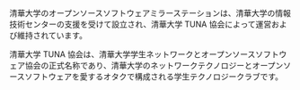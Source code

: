 清華大学のオープンソースソフトウェアミラーステーションは、清華大学の情報技術センターの支援を受けて設立され、清華大学 TUNA 協会によって運営および維持されています。

清華大学 TUNA 協会は、清華大学学生ネットワークとオープンソースソフトウェア協会の正式名称であり、清華大学のネットワークテクノロジーとオープンソースソフトウェアを愛するオタクで構成される学生テクノロジークラブです。
